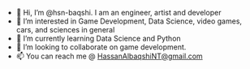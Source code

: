 - 👋 Hi, I’m @hsn-baqshi. I am an engineer, artist and developer
- 👀 I’m interested in Game Development, Data Science, video games, cars, and sciences in general
- 🌱 I’m currently learning Data Science and Python
- 💞️ I’m looking to collaborate on game development.
- 📫 You can reach me @ HassanAlbaqshiNT@gmail.com

<!---
hsn-baqshi/hsn-baqshi is a ✨ special ✨ repository because its `README.md` (this file) appears on your GitHub profile.
You can click the Preview link to take a look at your changes.
--->
